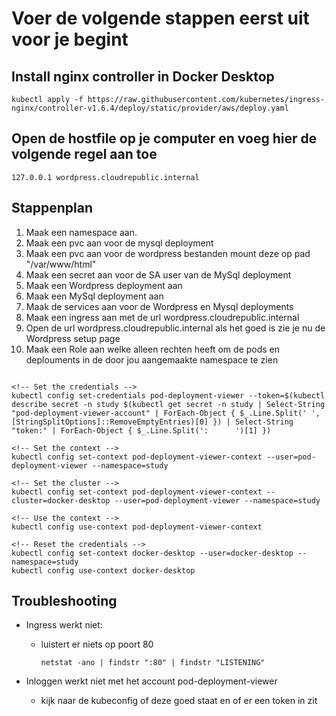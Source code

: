 # Voer de volgende stappen eerst uit voor je begint

## Install nginx controller in Docker Desktop

```
kubectl apply -f https://raw.githubusercontent.com/kubernetes/ingress-nginx/controller-v1.6.4/deploy/static/provider/aws/deploy.yaml
```

## Open de hostfile op je computer en voeg hier de volgende regel aan toe

```
127.0.0.1 wordpress.cloudrepublic.internal
```

## Stappenplan

1. Maak een namespace aan.
2. Maak een pvc aan voor de mysql deployment
3. Maak een pvc aan voor de wordpress bestanden mount deze op pad "/var/www/html"
4. Maak een secret aan voor de SA user van de MySql deployment
5. Maak een Wordpress deployment aan
6. Maak een MySql deployment aan
7. Maak de services aan voor de Wordpress en Mysql deployments
8. Maak een ingress aan met de url wordpress.cloudrepublic.internal
10. Open de url wordpress.cloudrepublic.internal als het goed is zie je nu de Wordpress setup page
11. Maak een Role aan welke alleen rechten heeft om de pods en deplouments in de door jou aangemaakte namespace te zien

```

<!-- Set the credentials -->
kubectl config set-credentials pod-deployment-viewer --token=$(kubectl describe secret -n study $(kubectl get secret -n study | Select-String "pod-deployment-viewer-account" | ForEach-Object { $_.Line.Split(' ', [StringSplitOptions]::RemoveEmptyEntries)[0] }) | Select-String "token:" | ForEach-Object { $_.Line.Split(':      ')[1] })

<!-- Set the context -->
kubectl config set-context pod-deployment-viewer-context --user=pod-deployment-viewer --namespace=study

<!-- Set the cluster -->
kubectl config set-context pod-deployment-viewer-context --cluster=docker-desktop --user=pod-deployment-viewer --namespace=study

<!-- Use the context -->
kubectl config use-context pod-deployment-viewer-context

<!-- Reset the credentials -->
kubectl config set-context docker-desktop --user=docker-desktop --namespace=study
kubectl config use-context docker-desktop
```

## Troubleshooting

- Ingress werkt niet:
  - luistert er niets op poort 80

    ```
    netstat -ano | findstr ":80" | findstr "LISTENING"
    ```

- Inloggen werkt niet met het account pod-deployment-viewer
  - kijk naar de kubeconfig of deze goed staat en of er een token in zit
